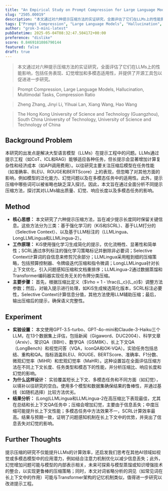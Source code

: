 ```yaml
---
title: "An Empirical Study on Prompt Compression for Large Language Models"
slug: "2505.00019"
description: "本文通过对六种提示压缩方法的实证研究，全面评估了它们在LLMs上的性能影响，包括任务表现、幻觉增加和多模态适用性，并提供了开源工具包以促进进一步研究。"
tags: ["Prompt Compression", "Large Language Models", "Hallucination", "Multimodal Tasks", "Compression Ratio"]
author: "grok-3-mini-latest"
pubDatetime: 2025-05-04T08:32:47.504172+00:00
preference: "dislike"
score: 0.8469181086790144
featured: false
draft: true
---
```


> 本文通过对六种提示压缩方法的实证研究，全面评估了它们在LLMs上的性能影响，包括任务表现、幻觉增加和多模态适用性，并提供了开源工具包以促进进一步研究。

> Prompt Compression, Large Language Models, Hallucination, Multimodal Tasks, Compression Ratio 

> Zheng Zhang, Jinyi Li, Yihuai Lan, Xiang Wang, Hao Wang

> The Hong Kong University of Science and Technology (Guangzhou), South China University of Technology, University of Science and Technology of China 

## Background Problem

本研究的出发点是解决大型语言模型（LLMs）在提示工程中的问题。LLMs通过提示工程（如CoT、ICL和RAG）能够适应各种任务，但长提示会显著增加计算复杂性和经济成本（如API调用费用）。以往研究主要关注压缩后模型在任务性能（如准确率、BLEU、ROUGE和BERTScore）上的表现，但忽略了对其他方面的影响，例如模型的泛化能力、幻觉问题以及在多模态任务中的适用性。此外，提示压缩中哪些词可以被省略也缺乏深入探讨。因此，本文旨在通过全面分析不同提示压缩方法，探讨其对LLMs输出质量、幻觉、响应长度以及多模态任务的影响。

## Method

*   **核心思想：** 本文研究了六种提示压缩方法，旨在减少提示长度同时保留关键信息。这些方法分为三类：基于强化学习的（KiS和SCRL）、基于LLM打分的（Selective Context）、以及基于LLM标注的（LLMLingua、LongLLMLingua和LLMLingua-2）。
*   **工作原理：** KiS使用强化学习生成简化的提示，优化流畅性、显著性和简单性；SCRL通过序列标注的强化学习策略标记并删除非必要词；Selective Context计算词的自信息来修剪冗余部分；LLMLingua采用粗到细的压缩策略，包括预算控制器、令牌级迭代压缩和指令微调；LongLLMLingua针对长上下文优化，引入问题感知压缩和文档重排序；LLMLingua-2通过数据蒸馏和Transformer编码器实现任务无关的令牌分类压缩。
*   **主要步骤：** 首先，根据压缩比定义（$\rho = 1 - \frac{L_c}{L_o}$）调整方法参数；然后，对输入提示进行处理，如KiS生成候选简化版本，SCRL标注必要性，Selective Context计算信息分值，其他方法使用LLM辅助压缩；最后，输出压缩后的提示，确保语义完整性。

## Experiment

*   **实验设置：** 本文使用GPT-3.5-turbo、GPT-4o-mini和Claude-3-Haiku三个LLM，在13个数据集上评估，包括新闻（Gigaword、DUC2004）、科学文章（Arxiv）、常识QA（BBH）、数学QA（GSM8K）、长上下文QA（LongBench）和视觉问答（VQA，IconQA和OK-VQA）。实验任务包括总结、重构和QA。指标涵盖BLEU、ROUGE、BERTScore、准确率、F1分数、微观幻觉率（MiHR）和宏观幻觉率（MaHR）。这种设置旨在全面评估压缩方法在不同上下文长度、任务类型和模态下的性能，并分析压缩比、响应长度和幻觉的影响。
*   **为什么这样设计：** 实验覆盖短长上下文、多模态任务和不同方面（如幻觉），以填补以往研究的空白。使用多个模型和数据集确保结果的鲁棒性，并通过基线（如随机选择）比较方法优劣。
*   **结果分析：** (Long)LLMLingua和LLMLingua-2在高压缩比下表现最佳，尤其在总结和长上下文QA任务中；压缩会增加幻觉，主要由于信息丢失；中度压缩可能提升长上下文性能；多模态任务中方法效果不一，SCRL计算效率最高。结果与预期一致，证明了问题感知机制在长上下文中的优势，并突出了信息丢失对幻觉的影响。

## Further Thoughts 

提示压缩的研究不仅能提升LLMs的计算效率，还启发我们思考在其他AI领域如视觉或多模态模型中的应用潜力，例如结合注意力机制优化以减少信息丢失；此外，幻觉增加问题可能与模型的内部表示相关，未来可探索与模型蒸馏或知识增强技术的整合，以实现更鲁棒的压缩策略；同时，本文对词省略分析的洞见（如常见词在长上下文中的作用）可能与Transformer架构的记忆机制类似，值得进一步研究以改进提示工程。